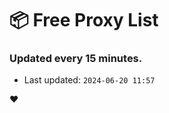 # :package: Free Proxy List
### Updated every 15 minutes.

- Last updated: `2024-06-20 11:57`

:heart:
